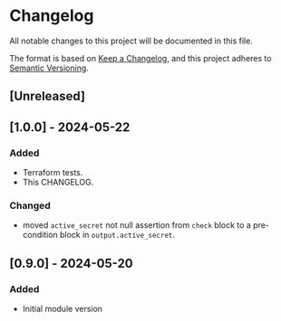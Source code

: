 # Changelog

All notable changes to this project will be documented in this file.

The format is based on [Keep a Changelog](https://keepachangelog.com/en/1.1.0/),
and this project adheres to [Semantic Versioning](https://semver.org/spec/v2.0.0.html).

## [Unreleased]

## [1.0.0] - 2024-05-22

### Added

* Terraform tests.
* This CHANGELOG.

### Changed

* moved `active_secret` not null assertion from `check` block to a pre-condition block in `output.active_secret`.

## [0.9.0] - 2024-05-20

### Added

* Initial module version
